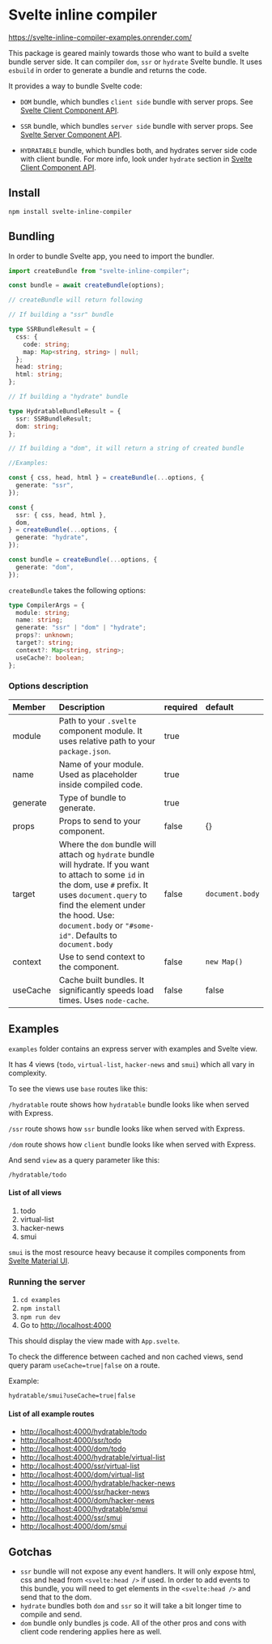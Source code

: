 # Svelte inline compiler

<https://svelte-inline-compiler-examples.onrender.com/>

This package is geared mainly towards those who want to build a svelte bundle server side. It can compiler `dom`, `ssr` or `hydrate` Svelte bundle. It uses `esbuild` in order to generate a bundle and returns the code.

It provides a way to bundle Svelte code:

- `DOM` bundle, which bundles `client side` bundle with server props. See [Svelte Client Component API](https://kit-docs-demo.vercel.app/docs/component-api/server).

- `SSR` bundle, which bundles `server side` bundle with server props. See [Svelte Server Component API](https://kit-docs-demo.vercel.app/docs/component-api/server).

- `HYDRATABLE` bundle, which bundles both, and hydrates server side code with client bundle. For more info, look under `hydrate` section in [Svelte Client Component API](https://kit-docs-demo.vercel.app/docs/component-api/server).

## Install

`npm install svelte-inline-compiler`

## Bundling

In order to bundle Svelte app, you need to import the bundler.

```typescript
import createBundle from "svelte-inline-compiler";

const bundle = await createBundle(options);
```

```typescript
// createBundle will return following

// If building a "ssr" bundle

type SSRBundleResult = {
  css: {
    code: string;
    map: Map<string, string> | null;
  };
  head: string;
  html: string;
};

// If building a "hydrate" bundle

type HydratableBundleResult = {
  ssr: SSRBundleResult;
  dom: string;
};

// If building a "dom", it will return a string of created bundle

//Examples:

const { css, head, html } = createBundle(...options, {
  generate: "ssr",
});

const {
  ssr: { css, head, html },
  dom,
} = createBundle(...options, {
  generate: "hydrate",
});

const bundle = createBundle(...options, {
  generate: "dom",
});
```

`createBundle` takes the following options:

```typescript
type CompilerArgs = {
  module: string;
  name: string;
  generate: "ssr" | "dom" | "hydrate";
  props?: unknown;
  target?: string;
  context?: Map<string, string>;
  useCache?: boolean;
};
```

### Options description

| Member   | Description                                                                                                                                                                                                                                                        | required | default         |
| :------- | :----------------------------------------------------------------------------------------------------------------------------------------------------------------------------------------------------------------------------------------------------------------- | :------- | :-------------- |
| module   | Path to your `.svelte` component module. It uses relative path to your `package.json`.                                                                                                                                                                             | true     |                 |
| name     | Name of your module. Used as placeholder inside compiled code.                                                                                                                                                                                                     | true     |                 |
| generate | Type of bundle to generate.                                                                                                                                                                                                                                        | true     |                 |
| props    | Props to send to your component.                                                                                                                                                                                                                                   | false    | {}              |
| target   | Where the `dom` bundle will attach og `hydrate` bundle will hydrate. If you want to attach to some `id` in the dom, use `#` prefix. It uses `document.query` to find the element under the hood. Use: `document.body` or `"#some-id"`. Defaults to `document.body` | false    | `document.body` |
| context  | Use to send context to the component.                                                                                                                                                                                                                              | false    | `new Map()`     |
| useCache | Cache built bundles. It significantly speeds load times. Uses `node-cache`.                                                                                                                                                                                        | false    | false           |

## Examples

`examples` folder contains an express server with examples and Svelte view.

It has 4 views (`todo`, `virtual-list`, `hacker-news` and `smui`) which all vary in complexity.

To see the views use `base` routes like this:

`/hydratable` route shows how `hydratable` bundle looks like when served with Express.

`/ssr` route shows how `ssr` bundle looks like when served with Express.

`/dom` route shows how `client` bundle looks like when served with Express.

And send `view` as a query parameter like this:

`/hydratable/todo`

#### List of all views

<ol>
  <li>todo</li>
  <li>virtual-list</li>
  <li>hacker-news</li>
  <li>smui</li>
</ol>

`smui` is the most resource heavy because it compiles components from [Svelte Material UI](https://sveltematerialui.com/).

### Running the server

1.  `cd examples`
2.  `npm install`
3.  `npm run dev`
4.  Go to <http://localhost:4000>

This should display the view made with `App.svelte`.

To check the difference between cached and non cached views, send query param `useCache=true|false` on a route.

Example:

`hydratable/smui?useCache=true|false`

#### List of all example routes

- <http://localhost:4000/hydratable/todo>
- <http://localhost:4000/ssr/todo>
- <http://localhost:4000/dom/todo>
- <http://localhost:4000/hydratable/virtual-list>
- <http://localhost:4000/ssr/virtual-list>
- <http://localhost:4000/dom/virtual-list>
- <http://localhost:4000/hydratable/hacker-news>
- <http://localhost:4000/ssr/hacker-news>
- <http://localhost:4000/dom/hacker-news>
- <http://localhost:4000/hydratable/smui>
- <http://localhost:4000/ssr/smui>
- <http://localhost:4000/dom/smui>

## Gotchas

- `ssr` bundle will not expose any event handlers. It will only expose html, css and head from `<svelte:head />` if used. In order to add events to this bundle, you will need to get elements in the `<svelte:head />` and send that to the dom.
- `hydrate` bundles both `dom` and `ssr` so it will take a bit longer time to compile and send.
- `dom` bundle only bundles js code. All of the other pros and cons with client code rendering applies here as well.
